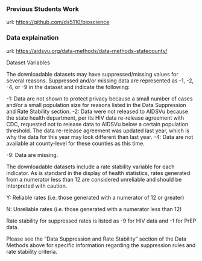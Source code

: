### Previous Students Work

url: https://github.com/ds5110/bioscience


### Data explaination  

url: https://aidsvu.org/data-methods/data-methods-statecounty/

Dataset Variables

The downloadable datasets may have suppressed/missing values for several reasons. Suppressed and/or missing data are represented as -1, -2, -4, or -9 in the dataset and indicate the following:

-1: Data are not shown to protect privacy because a small number of cases and/or a small population size for reasons listed in the Data Suppression and Rate Stability section.
-2: Data were not released to AIDSVu because the state health department, per its HIV data re-release agreement with CDC, requested not to release data to AIDSVu below a certain population threshold. The data re-release agreement was updated last year, which is why the data for this year may look different than last year.
-4: Data are not available at county-level for these counties as this time.

-9: Data are missing.

The downloadable datasets include a rate stability variable for each indicator. As is standard in the display of health statistics, rates generated from a numerator less than 12 are considered unreliable and should be interpreted with caution.

Y: Reliable rates (i.e. those generated with a numerator of 12 or greater)

N: Unreliable rates (i.e. those generated with a numerator less than 12)

Rate stability for suppressed rates is listed as -9 for HIV data and -1 for PrEP data.

Please see the “Data Suppression and Rate Stability” section of the Data Methods above for specific information regarding the suppression rules and rate stability criteria.
